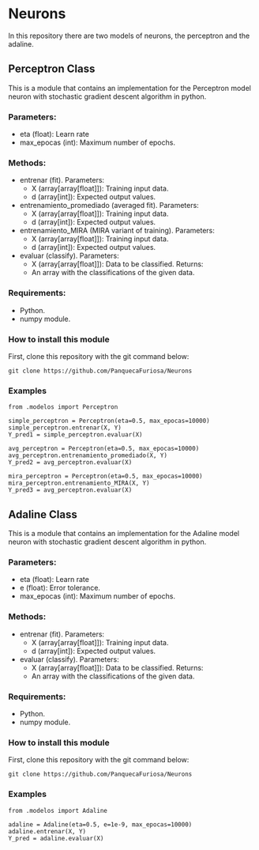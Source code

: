 # Neurons
In this repository there are two models of neurons, the perceptron and the adaline.

## Perceptron Class

This is a module that contains an implementation for the Perceptron model neuron with stochastic gradient descent algorithm in python.

### Parameters:
- eta (float): Learn rate
- max_epocas (int): Maximum number of epochs.

### Methods:
- entrenar (fit).
  Parameters:
    - X (array[array[float]]): Training input data.
    - d (array[int]): Expected output values.
- entrenamiento_promediado (averaged fit).
  Parameters:
    - X (array[array[float]]): Training input data.
    - d (array[int]): Expected output values.
- entrenamiento_MIRA (MIRA variant of training).
  Parameters:
    - X (array[array[float]]): Training input data.
    - d (array[int]): Expected output values.
- evaluar (classify).
  Parameters:
    - X (array[array[float]]): Data to be classified.
  Returns:
    - An array with the classifications of the given data.

### Requirements:
- Python.
- numpy module.
 
### How to install this module
First, clone this repository with the git command below:
```
git clone https://github.com/PanquecaFuriosa/Neurons
```

### Examples
```
from .modelos import Perceptron

simple_perceptron = Perceptron(eta=0.5, max_epocas=10000)
simple_perceptron.entrenar(X, Y)
Y_pred1 = simple_perceptron.evaluar(X)

avg_perceptron = Perceptron(eta=0.5, max_epocas=10000)
avg_perceptron.entrenamiento_promediado(X, Y)
Y_pred2 = avg_perceptron.evaluar(X)

mira_perceptron = Perceptron(eta=0.5, max_epocas=10000)
mira_perceptron.entrenamiento_MIRA(X, Y)
Y_pred3 = avg_perceptron.evaluar(X)
```

## Adaline Class

This is a module that contains an implementation for the Adaline model neuron with stochastic gradient descent algorithm in python.

### Parameters:
- eta (float): Learn rate
- e (float): Error tolerance.
- max_epocas (int): Maximum number of epochs.

### Methods:
- entrenar (fit).
  Parameters:
    - X (array[array[float]]): Training input data.
    - d (array[int]): Expected output values.
- evaluar (classify).
  Parameters:
    - X (array[array[float]]): Data to be classified.
  Returns:
    - An array with the classifications of the given data.

### Requirements:
- Python.
- numpy module.
 
### How to install this module
First, clone this repository with the git command below:
```
git clone https://github.com/PanquecaFuriosa/Neurons
```

### Examples
```
from .modelos import Adaline

adaline = Adaline(eta=0.5, e=1e-9, max_epocas=10000)
adaline.entrenar(X, Y)
Y_pred = adaline.evaluar(X)
```
